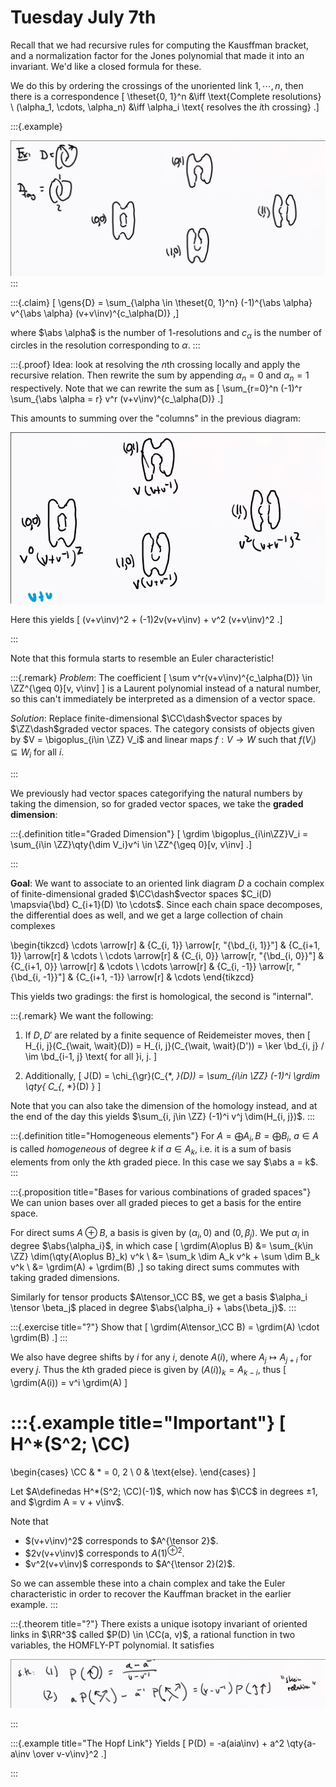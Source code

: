 # Tuesday July 7th

Recall that we had recursive rules for computing the Kausffman bracket, and a normalization factor for the Jones polynomial that made it into an invariant.
We'd like a closed formula for these.

We do this by ordering the crossings of the unoriented link $1, \cdots, n$, then there is a correspondence
\[
\theset{0, 1}^n &\iff \text{Complete resolutions} \\
(\alpha_1, \cdots, \alpha_n) &\iff \alpha_i \text{ resolves the $i$th crossing}
.\]

:::{.example}

![](figures/image_2020-07-07-11-07-33.png)
:::

:::{.claim}
\[
\gens{D} = \sum_{\alpha \in \theset{0, 1}^n} (-1)^{\abs \alpha}  v^{\abs \alpha} (v+v\inv)^{c_\alpha(D)}
,\]

where $\abs \alpha$ is the number of 1-resolutions and $c_\alpha$ is the number of circles in the resolution corresponding to $\alpha$.
:::


:::{.proof}
Idea: look at resolving the $n$th crossing locally and apply the recursive relation.
Then rewrite the sum by appending $\alpha_n = 0$ and $\alpha_n = 1$ respectively.
Note that we can rewrite the sum as 
\[
\sum_{r=0}^n (-1)^r \sum_{\abs \alpha = r} v^r (v+v\inv)^{c_\alpha(D)}
.\]

This amounts to summing over the "columns" in the previous diagram:

![](figures/image_2020-07-07-11-22-49.png)

Here this yields
\[
(v+v\inv)^2 + (-1)2v(v+v\inv) + v^2 (v+v\inv)^2
.\]

:::

Note that this formula starts to resemble an Euler characteristic!

:::{.remark}
*Problem*:
The coefficient 
\[
\sum v^r(v+v\inv)^{c_\alpha(D)} \in \ZZ^{\geq 0}[v, v\inv]
\]
is a Laurent polynomial instead of a natural number, so this can't immediately be interpreted as a dimension of a vector space.

*Solution*: 
Replace finite-dimensional $\CC\dash$vector spaces by $\ZZ\dash$graded vector spaces.
The category consists of objects given by $V = \bigoplus_{i\in \ZZ} V_i$ and linear maps $f:V\to W$ such that $f(V_i) \subseteq W_i$ for all $i$.

:::

We previously had vector spaces categorifying the natural numbers by taking the dimension, so for graded vector spaces, we take the **graded dimension**:

:::{.definition title="Graded Dimension"}
\[
\grdim \bigoplus_{i\in\ZZ}V_i = \sum_{i\in \ZZ}\qty{\dim V_i}v^i \in \ZZ^{\geq 0}[v, v\inv]
.\]

:::


**Goal**:
We want to associate to an oriented link diagram $D$ a cochain complex of finite-dimensional graded $\CC\dash$vector spaces $C_i(D) \mapsvia{\bd} C_{i+1}(D) \to \cdots$.
Since each chain space decomposes, the differential does as well, and we get a large collection of chain complexes

<!--% https://tikzcd.yichuanshen.de/#N4Igdg9gJgpgziAXAbVABwnAlgFyxMJZABgBpiBdUkANwEMAbAVxiRAB12BjKCHBAL6l0mXPkIoAjOSq1GLNgGEA+sCykABJIEghI7HgJEATDOr1mrRCBVqA1NK069IDAfFEAzGbmW2nHj5BYVdRQwkSUklZCwVrAN5+XRC3MSMpKJj5KxtVdQ1iZxSwjxRTaPNspTyHTULk-TSI7wrfOI5uRODG8KIyYyy-eM6ghtD3dORpAcqh3LVNAFptMdTestIZtpzbLFqNZaKe0uRvLdichNGBWRgoAHN4IlAAMwAnCABbJDIQHAgkNJtkgwEwGAxqAw6AAjGAMAAKJXSIAYMBeODG7y+gOo-yQpmBw2hUDymhWkJhcMREwkKLRGJcWO+iAJeMQ3kJoPBFNhCKRtNR6MxH2ZABZcQDEABWWZxLkQlGUvk0tiChkhJlIGV-SUANlll3YxNJBR0PKp-NV9OF2MQ+p1SAA7AaQWCFVDedSmlahYyRUgABwSpAAThdiHl5uV3usaptzLDDsQkl+F38RpJCwO5MVnstsetfttKeDyaBaYjbqjXvWdN9FAEQA-->
\begin{tikzcd}
\cdots \arrow[r] & {C_{i, 1}} \arrow[r, "{\bd_{i, 1}}"]   & {C_{i+1, 1}} \arrow[r]  & \cdots \\
\cdots \arrow[r] & {C_{i, 0}} \arrow[r, "{\bd_{i, 0}}"]   & {C_{i+1, 0}} \arrow[r]  & \cdots \\
\cdots \arrow[r] & {C_{i, -1}} \arrow[r, "{\bd_{i, -1}}"] & {C_{i+1, -1}} \arrow[r] & \cdots
\end{tikzcd}

This yields two gradings: the first is homological, the second is "internal".

:::{.remark}
We want the following:

1. If $D, D'$ are related by a finite sequence of Reidemeister moves, then 
\[
H_{i, j}(C_{\wait, \wait}(D)) = H_{i, j}(C_{\wait, \wait}(D')) = \ker \bd_{i, j} / \im \bd_{i-1, j} \text{ for all }i, j.
\]

2. Additionally,
\[
J(D) = \chi_{\gr}(C_{*, *}(D)) = \sum_{i\in \ZZ} (-1)^i \grdim \qty{ C_{*, *}(D) }
\]

Note that you can also take the dimension of the homology instead, and at the end of the day this yields $\sum_{i, j\in \ZZ} (-1)^i v^j \dim(H_{i, j})$.
:::


:::{.definition title="Homogeneous elements"}
For $A = \bigoplus A_i, B = \bigoplus B_i$, $a\in A$ is called *homogeneous* of degree $k$ if $a\in A_k$, i.e. it is a sum of basis elements from only the $k$th graded piece.
In this case we say $\abs a = k$.
:::

:::{.proposition title="Bases for various combinations of graded spaces"}
We can union bases over all graded pieces to get a basis for the entire space.

For direct sums $A\oplus B$, a basis is given by $(\alpha_i, 0)$ and $(0, \beta_j)$.
We put $\alpha_i$ in degree $\abs{\alpha_i}$, in which case
\[
\grdim(A\oplus B) 
&= \sum_{k\in \ZZ} \dim(\qty{A\oplus B}_k) v^k \\
&= \sum_k \dim A_k v^k + \sum \dim B_k v^k \\
&= \grdim(A) + \grdim(B)
,\]
so taking direct sums commutes with taking graded dimensions.

Similarly for tensor products $A\tensor_\CC B$, we get a basis $\alpha_i \tensor \beta_j$ placed in degree $\abs{\alpha_i}  + \abs{\beta_j}$. 
:::

:::{.exercise title="?"}
Show that
\[
\grdim(A\tensor_\CC B) = \grdim(A) \cdot \grdim(B)
.\]
:::

We also have degree shifts by $i$ for any $i$, denote $A(i)$, where $A_j \mapsto A_{j+i}$ for every $j$.
Thus the $k$th graded piece is given by $(A(i))_k = A_{k-i}$, thus 
\[
\grdim(A(i)) = v^i \grdim(A)
\]

:::{.example title="Important"}
\[  
H^*(S^2; \CC)
=
\begin{cases}
\CC & * = 0, 2 \\
0 & \text{else}.
\end{cases}
\]

Let $A\definedas H^*(S^2; \CC)(-1)$, which now has $\CC$ in degrees $\pm 1$, and $\grdim A = v + v\inv$.

Note that

- $(v+v\inv)^2$ corresponds to $A^{\tensor 2}$.
- $2v(v+v\inv)$ corresponds to $A(1)^{\oplus 2}$.
- $v^2(v+v\inv)$ corresponds to $A^{\tensor 2}(2)$.

So we can assemble these into a chain complex and take the Euler characteristic in order to recover the Kauffman bracket in the earlier example.
:::


:::{.theorem title="?"}
There exists a unique isotopy invariant of oriented links in $\RR^3$ called $P(D) \in \CC(a, v)$, a rational function in two variables, the HOMFLY-PT polynomial.
It satisfies

![](figures/image_2020-07-07-11-56-40.png) 

:::

:::{.example title="The Hopf Link"}
Yields
\[
P(D) = -a(aia\inv) + a^2 \qty{a-a\inv \over v-v\inv}^2
.\]

:::




